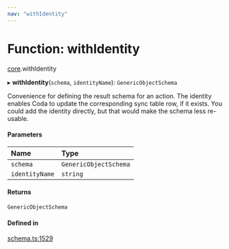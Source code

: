 ```yaml
---
nav: "withIdentity"
---
```

# Function: withIdentity

[core](../modules/core.md).withIdentity

▸ **withIdentity**(`schema`, `identityName`): `GenericObjectSchema`

Convenience for defining the result schema for an action. The identity enables Coda to
update the corresponding sync table row, if it exists.
You could add the identity directly, but that would make the schema less re-usable.

#### Parameters

| Name | Type |
| :------ | :------ |
| `schema` | `GenericObjectSchema` |
| `identityName` | `string` |

#### Returns

`GenericObjectSchema`

#### Defined in

[schema.ts:1529](https://github.com/coda/packs-sdk/blob/main/schema.ts#L1529)
